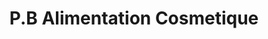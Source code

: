 ---
title: "P.B Alimentation Cosmetique"
url: /creil/p-b-alimentation-cosmetique/
shop: commodité
---